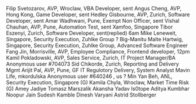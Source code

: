 
<!-- Just saying hi being in the same competition :)  -->
Filip Svetozarov, AVP, Wroclaw, VBA Developer, sent
Angus Cheng, AVP, Hong Kong, Game Developer, sent
Hedley Gisbourne, AVP, Zurich, Software Developer, sent
Amar Wadhwani, Pune, Exempt Non Officer, sent
Vishal Chauhan, AVP, Pune, Automation Test, sent
Xamfoo, Singapore
Tibor Eszenyi, Zurich, Software Developer, sent(replied) 6am
Mike Leneweit, Singapore, Security Execution, Zuhlke Group ?
Big-Manitu 
Malte Hartwig, Singapore, Security Execution, Zuhlke Group, Advanced Software Engineer
Fang Jin, Morrisville, AVP, Employee Compliance, Frontend developer, 12pm
Kamil Pokladowski, AVP, Sales Service, Zurich, IT Project Manager/BA
Anonymous user #704073
Sid Chikorde, Zurich, Reporting and Delivery Mgmt
Arijit Pal, AVP, Pune, GF IT Regulotory Delivery, System Analyst
Mavin Life,
mkordulska
Anonymous user #640246 , us ?
Min Yan Beh, ANL, Security Execution, Singapore (G)
Kamila Chyla, Wroclaw, Market Time Risk (G)
Amey Jadiye
Tomasz Marszalik
Akansha Yadav
Is0tope
Aditya Kumbhar
Noopur Jain
Sudesh Kamble
Dinesh Varyani
Astrid Stollberger
